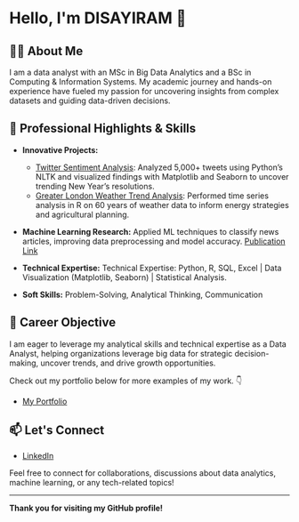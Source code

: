 # Hello, I'm DISAYIRAM 👋

## 👨‍💻 About Me

I am a data analyst with an MSc in Big Data Analytics and a BSc in Computing & Information Systems. My academic journey and hands-on experience have fueled my passion for uncovering insights from complex datasets and guiding data-driven decisions.
## 🌟 Professional Highlights & Skills

- **Innovative Projects:**
  - [Twitter Sentiment Analysis](https://github.com/Disayiram3/twitter-data-analysis): Analyzed 5,000+ tweets using Python’s NLTK and visualized findings with Matplotlib and Seaborn to uncover trending New Year’s resolutions.
  - [Greater London Weather Trend Analysis](https://github.com/Disayiram3/Greater_London_Weather_Trend_Analysis): Performed time series analysis in R on 60 years of weather data to inform energy strategies and agricultural planning.

- **Machine Learning Research:** Applied ML techniques to classify news articles, improving data preprocessing and model accuracy. [Publication Link](https://doi.org/10.1109/TEECCON54414.2022.9854832)

- **Technical Expertise:** Technical Expertise: Python, R, SQL, Excel | Data Visualization (Matplotlib, Seaborn) | Statistical Analysis.
- **Soft Skills:** Problem-Solving, Analytical Thinking, Communication

## 🚀 Career Objective

I am eager to leverage my analytical skills and technical expertise as a Data Analyst, helping organizations leverage big data for strategic decision-making, uncover trends, and drive growth opportunities.

Check out my portfolio below for more examples of my work. 👇
- [My Portfolio](https://disayiram3.github.io/my-portfolio/)


## 📫 Let's Connect

- [LinkedIn](https://www.linkedin.com/in/disayiram)

Feel free to connect for collaborations, discussions about data analytics, machine learning, or any tech-related topics!

---

**Thank you for visiting my GitHub profile!** 

